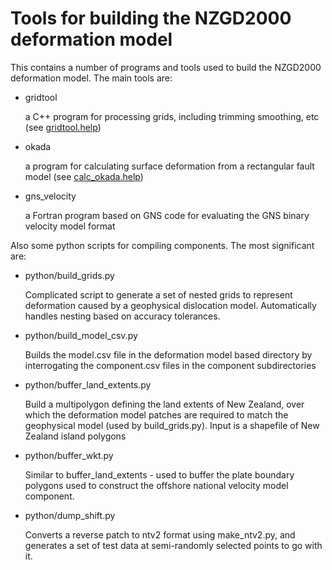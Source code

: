 Tools for building the NZGD2000 deformation model
=================================================

This contains a number of programs and tools used to build the 
NZGD2000 deformation model.  The main tools are:

* gridtool

  a C++ program for processing grids, including trimming
  smoothing, etc (see [gridtool.help](https://github.com/linz/deformation-tools/blob/master/gridtool/gridtool.help))

* okada

  a program for calculating surface deformation from a rectangular
  fault model (see [calc_okada.help](https://github.com/linz/deformation-tools/blob/master/okada/calc_okada.help))

* gns_velocity

  a Fortran program based on GNS code for evaluating the GNS binary velocity model format

Also some python scripts for compiling components.  The most significant are:

* python/build_grids.py

  Complicated script to generate a set of nested grids to represent deformation caused by
  a geophysical dislocation model.  Automatically handles nesting based on accuracy tolerances.

* python/build_model_csv.py

  Builds the model.csv file in the deformation model based directory by interrogating the component.csv
  files in the component subdirectories

* python/buffer_land_extents.py

  Build a multipolygon defining the land extents of New Zealand, over which the deformation
  model patches are required to match the geophysical model (used by build_grids.py).  Input is 
  a shapefile of New Zealand island polygons

* python/buffer_wkt.py

  Similar to buffer_land_extents - used to buffer the plate boundary polygons used to construct the
  offshore national velocity model component.

* python/dump_shift.py

  Converts a reverse patch to ntv2 format using make_ntv2.py, and generates a set of test data
  at semi-randomly selected points to go with it.

